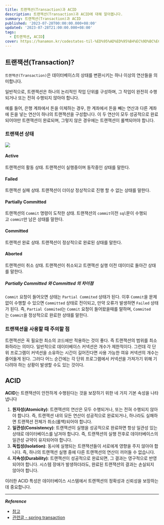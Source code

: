 ```yaml
---
title: 트랜잭션(Transaction)과 ACID
description: 트랜잭션(Transaction)과 ACID에 대해 알아봅니다.
summary: 트랜잭션(Transaction)과 ACID
published: '2023-07-28T00:00:00.000+08:00'
updated: '2023-07-28T21:00:00.000+08:00'
tags:
  - [트랜잭션, ACID]
cover: https://hanamon.kr/codestates-til-%ED%95%AD%ED%95%B4%EC%9D%BC%EC%A7%80-54%EC%9D%BC%EC%B0%A8/acid-%E1%84%89%E1%85%A9%E1%86%A8%E1%84%89%E1%85%A5%E1%86%BC/
---
```


## 트랜잭션(Transaction)?

`트랜잭션(Transaction)`은 데이터베이스의 상태를 변환시키는 하나 이상의 연산들을 의미합니다.

일반적으로, 트랜잭션은 하나의 논리적인 작업 단위를 구성하며, 그 작업이 완전히 수행되거나 또는 전혀 수행되지 않아야 합니다.

예를 들어, 은행 계좌에서 돈을 이체하는 경우, 한 계좌에서 돈을 빼는 연산과 다른 계좌에 돈을 넣는 연산이 하나의 트랜잭션을 구성합니다. 이 두 연산이 모두 성공적으로 완료되어야만 트랜잭션이 완료되며, 그렇지 않은 경우에는 트랜잭션이 롤백되어야 합니다.

### 트랜잭션 상태

![](https://i.imgur.com/VTmT399.png)

#### Active

트랜잭션의 활동 상태. 트랜잭션이 실행중이며 동작중인 상태를 말한다.

#### Failed

트랜잭션 실패 상태. 트랜잭션이 더이상 정상적으로 진행 할 수 없는 상태를 말한다.

#### Partially Committed

트랜잭션의 `Commit` 명령이 도착한 상태. 트랜잭션의 `commit`이전 `sql`문이 수행되고 `commit`만 남은 상태를 말한다.

#### Committed

트랜잭션 완료 상태. 트랜잭션이 정상적으로 완료된 상태를 말한다.

#### Aborted

트랜잭션이 취소 상태. 트랜잭션이 취소되고 트랜잭션 실행 이전 데이터로 돌아간 상태를 말한다.

##### Partially Committed 와 Committed 의 차이점

`Commit` 요청이 들어오면 상태는 `Partial Commited` 상태가 된다. 이후 `Commit`을 문제없이 수행할 수 있으면 `Committed` 상태로 전이되고, 만약 오류가 발생하면 `Failed` 상태가 된다. 즉, `Partial Commited`는 `Commit` 요청이 들어왔을때를 말하며, `Commited`는 `Commit`을 정상적으로 완료한 상태를 말한다.

### 트랜잭션을 사용할 때 주의할 점

트랜잭션은 꼭 필요한 최소의 코드에만 적용하는 것이 좋다. 즉 트랜잭션의 범위를 최소화하라는 의미다. 일반적으로 데이터베이스 커넥션은 개수가 제한적이다. 그런데 각 단위 프로그램이 커넥션을 소유하는 시간이 길어진다면 사용 가능한 여유 커넥션의 개수는 줄어들게 된다. 그러다 어느 순간에는 각 단위 프로그램에서 커넥션을 가져가기 위해 기다려야 하는 상황이 발생할 수도 있는 것이다.

## ACID

**ACID**는 트랜잭션이 안전하게 수행된다는 것을 보장하기 위한 네 가지 기본 속성을 나타냅니다

1. **원자성(Atomicity)**: 트랜잭션의 연산은 모두 수행되거나, 또는 전혀 수행되지 않아야 합니다. 즉, 트랜잭션 내의 모든 연산이 성공적으로 완료되거나, 하나라도 실패하면 트랜잭션 전체가 취소(롤백)되어야 합니다.
2. **일관성(Consistency)**: 트랜잭션이 실행을 성공적으로 완료하면 항상 일관성 있는 상태로 데이터베이스를 남겨야 합니다. 즉, 트랜잭션의 실행 전후로 데이터베이스의 일관성 규약이 유지되어야 합니다.
3. **독립성(Isolation)**: 동시에 실행되는 트랜잭션들이 서로에게 영향을 주지 않아야 합니다. 즉, 하나의 트랜잭션 실행 중에 다른 트랜잭션의 연산이 끼어들 수 없습니다.
4. **지속성(Durability)**: 트랜잭션이 성공적으로 완료되면, 그 결과는 영구적으로 반영되어야 합니다. 시스템 장애가 발생하더라도, 완료된 트랜잭션의 결과는 손실되지 않아야 합니다.

이러한 ACID 특성은 데이터베이스 시스템에서 트랜잭션의 정확성과 신뢰성을 보장하는 데 중요합니다.

---

**_Reference_**

- [참고](https://github.com/JaeYeopHan/Interview_Question_for_Beginner/tree/master/Database#%EB%8D%B0%EC%9D%B4%ED%84%B0%EB%B2%A0%EC%9D%B4%EC%8A%A4)
- [관련글 - spring transaction](https://kingseungil.vercel.app/blog/spring-transaction/)

